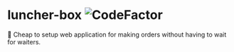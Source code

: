 # luncher-box ![CodeFactor](https://www.codefactor.io/repository/github/deliriumproducts/luncher-box/badge)
:poultry_leg: Cheap to setup web application for making orders without having to wait for waiters.
